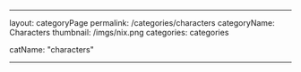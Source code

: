 ---

layout: categoryPage
permalink: /categories/characters
categoryName: Characters
thumbnail: /imgs/nix.png
categories: categories

catName: "characters"

---